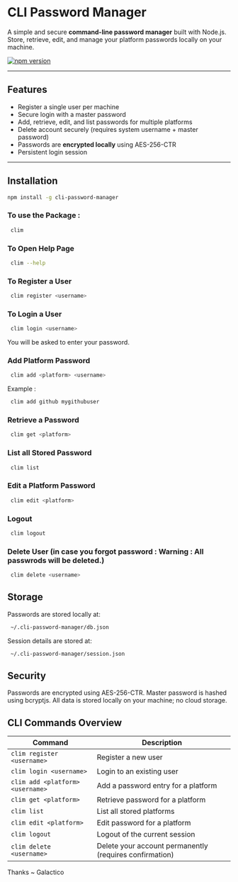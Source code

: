 # CLI Password Manager

A simple and secure **command-line password manager** built with Node.js.  
Store, retrieve, edit, and manage your platform passwords locally on your machine.

[![npm version](https://img.shields.io/npm/v/cli-password-manager?color=green&label=npm)](https://www.npmjs.com/package/cli-password-manager)

---

## Features

- Register a single user per machine
- Secure login with a master password
- Add, retrieve, edit, and list passwords for multiple platforms
- Delete account securely (requires system username + master password)
- Passwords are **encrypted locally** using AES-256-CTR
- Persistent login session

---

## Installation

```bash
npm install -g cli-password-manager
```
### To use the Package : 
```bash
 clim

```
### To Open Help Page 
```bash
 clim --help

```
### To Register a User  
```bash
 clim register <username>

```
### To Login a User
```bash
 clim login <username>
```
You will be asked to enter your password.

### Add Platform Password 
```bash
 clim add <platform> <username>
```
 Example : 
 ```bash
  clim add github mygithubuser

```
### Retrieve a Password
```bash
 clim get <platform>

```
### List all Stored Password 
```bash
 clim list

```
### Edit a Platform Password
```bash
 clim edit <platform>

```
### Logout 
```bash
 clim logout

```
### Delete User (in case you forgot password : Warning : All passwrods will be deleted.)
```bash
 clim delete <username>

```
## Storage
Passwords are stored locally at:
```bash
 ~/.cli-password-manager/db.json
```
Session details are stored at:
```bash
 ~/.cli-password-manager/session.json

```
## Security
Passwords are encrypted using AES-256-CTR.
Master password is hashed using bcryptjs.
All data is stored locally on your machine; no cloud storage.

## CLI Commands Overview

| Command                          | Description                                           |
|----------------------------------|-------------------------------------------------------|
| `clim register <username>`        | Register a new user                                   |
| `clim login <username>`           | Login to an existing user                             |
| `clim add <platform> <username>`  | Add a password entry for a platform                  |
| `clim get <platform>`             | Retrieve password for a platform                     |
| `clim list`                       | List all stored platforms                             |
| `clim edit <platform>`            | Edit password for a platform                          |
| `clim logout`                     | Logout of the current session                         |
| `clim delete <username>`          | Delete your account permanently (requires confirmation) |


Thanks 
~ Galactico 






